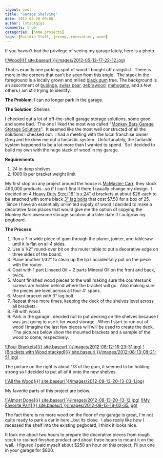 ```yaml
---
layout: post
title: "Garage Shelving"
date: 2012-08-20 09:00
author: lotsofgigs
comments: true
categories: [home projects]
tags: [Buildin Stuff, jeremy, renovation, wood]
---
```

If you haven't had the privilege of seeing my garage lately, here is a photo.


<a href="{{ site.baseurl }}/images/2012-05-13-17-22-12.jpg">![Wood]({{ site.baseurl }}/images/2012-05-13-17-22-12.jpg)</a>

That is exactly one parking spot of wood I bought off craigslist.  There is more in the corners that can't be seen from this angle.  The stack in the foreground is a locally grown and milled [black gum](http://en.wikipedia.org/wiki/Nyssa_sylvatica) tree. The background is an assortment of [bubinga](http://en.wikipedia.org/wiki/Guibourtia), [swiss pear](http://www.higginshardwoods.com/products.php/specialtyhardwoods/swisspear), [zebrawood](http://en.wikipedia.org/wiki/Zebrawood), [mahogany](http://en.wikipedia.org/wiki/Mahogany), and a few others I am still trying to identify.

**The Problem**: I can no longer park in the garage.

**The Solution**: Shelves

I checked out a lot of off-the-shelf garage storage solutions, some good and some bad.  The one I liked the most was called "[Monkey Bars Garage Storage Solutions](http://www.monkeybarstorage.com/louisville-garage-storage)".  It seemed like the most well constructed of all the solutions I checked out.  I had a meeting with the local franchise owner Greg and he drew me out a fantastic system.  Unfortunately, the fantastic system happened to be a lot more than I wanted to spend.  So I decided to build my own with the huge stack of wood in my garage.

**Requirements**


1.  24 in deep shelves
2.  1000 lb per bracket weight limit

My first stop on any project around the house is [McMaster-Carr](http://www.mcmaster.com/), they stock 490,000 products...so if I can't find it there I usually change my design.  I decided on 4 [Heavy Duty Steel 18" h x 24" d](http://www.mcmaster.com/#standard-shelving-brackets/=iu1l8b) brackets at about $28 each to be attached with some black [3" lag bolts](http://www.mcmaster.com/#catalog/118/3019/=iu1lpb) that cost $7.50 for a box of 25.  Since I have an essentially unlimited supply of wood I decided to make a decorative face places that would give me the option of copying the Monkey Bars awesome storage solution at a later date if I outgrow my pegboard.

**The Process**


1.  Run a 7 in wide piece of gum through the planer, jointer, and tablesaw until it is flat on all 4 sides.
2.  Use a 1/2" round-over bit on the router table to put a decorative edge on three sides of the board.
3.  Plane another 1/32" to clean up the lip I accidentally put on the piece with the router.
4.  Coat with 1 part Linseed Oil + 2 parts Mineral Oil on the front and back, twice.
5.  Mount finished wood pieces to the wall making sure the countersunk screws are hidden behind where the bracket will go.  Also making sure the pieces are level across all four 4' spans.
6.  Mount bracket with 3" lag bolt.
7.  Repeat three more times, keeping the deck of the shelves level across all brackets.
8.  Fill with wood.
9.  Park in the garage
I decided not to put decking on the shelves because I was just going to use it for wood storage.  When I start to run out of wood I imagine the last few pieces will will be used to create the deck.  The pictures below show the mounted brackets and a sample of the wood to come, respectively.

<a href="{{ site.baseurl }}/images/2012-08-12-16-23-31.jpg">![Four Brackets]({{ site.baseurl }}/images/2012-08-12-16-23-31.jpg)</a>
<a href="{{ site.baseurl }}/images/2012-08-13-08-21-51.jpg">![Brackets with Wood stacked]({{ site.baseurl }}/images/2012-08-13-08-21-51.jpg)</a>

The picture on the right is about 1/3 of the gum, it seemed to be holding strong so I decided to put all of it onto the new shelves.

<a href="{{ site.baseurl }}/images/2012-08-13-20-13-03-1.jpg">![All the Wood]({{ site.baseurl }}/images/2012-08-13-20-13-03-1.jpg)</a>

My favorite parts of this project are below.

<a href="{{ site.baseurl }}/images/2012-08-13-20-13-12.jpg">![Almost Done]({{ site.baseurl }}/images/2012-08-13-20-13-12.jpg)</a>
<a href="{{ site.baseurl }}/images/2012-08-13-18-02-35.jpg">![My Favorite Part]({{ site.baseurl }}/images/2012-08-13-18-02-35.jpg)</a>

The fact there is no more wood on the floor of my garage is great, I'm not quite ready to park a car in here...but its close.  I also really like how I recessed the shelf into the existing pegboard, I think it looks nice.

It took me about two hours to prepare the decorative pieces from rough stock to stained finished product and about three hours to mount it on the wall.  I figured I paid myself about $250 an hour on this project, I'll put one in your garage for $800.
